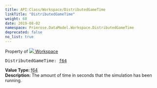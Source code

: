 ```yaml
---
title: API:Class/Workspace/DistributedGameTime
linkTitle: "DistributedGameTime"
weight: 68
date: 2019-08-02
namespace: Primrose.DataModel.Workspace.DistributedGameTime
deprecated: false
no_list: true
---
```

Property of <a href="/docs/api-reference/Class/Workspace"><img src="/icons/silk/world.png"/>&nbsp;Workspace</a>
<pre class="method-declaration">
DistributedGameTime: <a class="type" href="/docs/api-reference/System/Primitives#double">f64</a></pre>
<b>Value Type: </b>
<a class="type" href="/docs/api-reference/System/Primitives#double">f64</a>
<br/>
<b>Description: </b>
The amount of time in seconds that the simulation
has been running.

